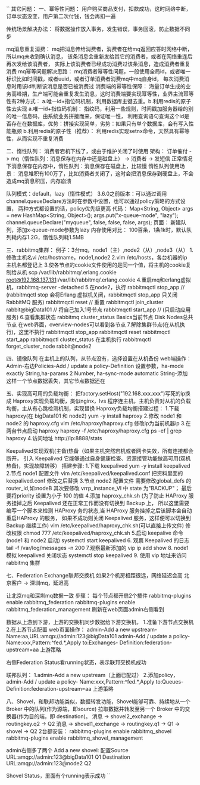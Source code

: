 ``
其它问题：
一、幂等性问题：
用户购买商品支付，扣款成功，这时网络中断，订单状态没变，用户第二次付钱，钱会再扣一遍

传统场景解决办法：
将数据操作放入事务，发生错误，事务回滚，防止数据不同步

mq消息重复消费：
mq把消息传给消费者，消费者在给mq返回应答时网络中断，所以mq未收到确认消息，
该条消息会重新发给其它的消费者，或者在网络重连后再次发给该消费者，
实际上该消费者已经成功消费过该条消息，造成消费者重复消费
mq幂等问题解决思路：
mq消费者幂等性问题，一般使用全局id，或者唯一标识比如时间戳，或者uuid，或者订单消费者消费mq中mq自身id，
每次消费消息时用该id判断该消息是否已被消费过
消费端的幂等性保障：
海量订单生成的业务高峰期，生产端可能会重复发生消息，这时消费端要实现幂等性，业界主流幂等性有2种方式：
a.唯一id+指位码机制，利用数据库主键去重。b.利用redis的原子性去实现
a.唯一id+指位码机制：
指纹码，利用一些规则，时间戳加服务器给的别的唯一信息码，由系统业务拼接而来，保证唯一性，
利用查询语句查询这个id是否存在在数据库，优势：拼接实现简单，劣势：如果只有单个数据库，会有写入性能瓶颈
b.利用redis的原子性（推荐）：
利用redis实现setnx命令，天然具有幂等性，从而实现不重复消费


二、惰性队列：
消费者宕机下线了，或由于维护关闭了时使用
架构：
订单催付 -> mq（惰性队列：消息保存在内存中还是磁盘上） -> 消费者 -> 发短信
正常情况下消息保存在内存中，惰性队列：消息保存在磁盘上，比较慢
惰性队列使用场景：
消息堆积有100万了，比如消费者关闭了，这时会把消息保存到硬盘上，不会造成mq消息积压，内存崩溃

队列模式：default，lazy（惰性模式）
3.6.0之前版本：可以通过调用channel.queueDeclare方法时在参数中设置，也可以通过policy策略的方式设置，
两种方式都设置的话，policy优先级更高
代码：
Map<String, Object> args = new HashMap<String, Object>();
args.put("x-queue-mode", "lazy");
channel.queueDeclare("myqueue", false, false, false, args);
页面：
新建队列，添加x-queue-mode参数为lazy
内存使用对比：
100百条，1条1k时，默认队列耗内存1.2G，惰性队列耗1.5MB

三、rabbitmq集群：
例子：3台mq，node1（主）,node2（从）,node3（从）
1.修改主机名vi /etc/hostname，node1,node2
2.vim /etc/hosts，各台机器的ip 主机名都登记上
3.使各节点的cookie文件使用的是同一个值，将主机的cookie复制给从机
scp /var/lib/rabbitmq/.erlang.cookie root@192.168.137.131:/var/lib/rabbitmq/.erlang.cookie
4.重启mq和erlang虚拟机，rabbitmq-server -detached
5.在node2，执行
rabbitmqctl stop_app // (rabbitmqctl stop 会将Erlang 虚拟机关闭，rabbitmqctl stop_app 只关闭 RabbitMQ 服务)
rabbitmqctl reset // 重置
rabbitmqctl join_cluster rabbit@bigData101 // 将自己加入1号节点
rabbitmqctl start_app // (只启动应用服务)
6.查看集群状态
rabbitmq cluster_status
Basics当前节点
Disk Nodes总共节点
在web界面，overview-nodes可以看到各节点
7.解除集群节点(在从机执行)，这里不执行
rabbitmqctl stop_app
rabbitmqctl reset
rabbitmqctl start_app
rabbitmqctl cluster_status
在主机执行
rabbitmqctl forget_cluster_node rabbit@node2


四、镜像队列
在主机上的队列，从节点没有，选择设置在从机备份
web端操作：
Admin-右边Policies-Add / update a policy-Definition
设置参数，ha-mode exactly String,ha-params 2 Number, ha-sync-mode automatic String-添加
这样一个节点数据丢失，其它节点数据还在

五、实现高可用的负载均衡：
把factory.setHost("192.168.xxx.xxx")写死的ip换成
Haproxy实现负载均衡，类似nginx，lvs
程序连主机，主机负责对从机的负载均衡，主从有心跳检测机制，实现替换
Haproxy负载均衡搭建过程：
1.下载 haproxy(在 bigData101 和 node2)
  yum -y install haproxy
2.修改 node1 和 node2 的 haproxy.cfg
vim /etc/haproxy/haproxy.cfg
修改ip为当前机器ip
3.在两台节点启动 haproxy
haproxy -f /etc/haproxy/haproxy.cfg
ps -ef | grep haproxy
4.访问地址
http://ip:8888/stats

Keepalived实现双机(主备)热备（如果主机突然宕机或者网卡失效，所有连接都会断开，
引入 Keepalived 它能够通过自身健康检查、资源接管功能做高可用(双机热备)，实现故障转移）
搭建步骤:
1.下载 keepalived
yum -y install keepalived
2.节点 node1 配置文件
vim /etc/keepalived/keepalived.conf
把资料里面的 keepalived.conf 修改之后替换
3.节点 node2 配置文件
需要修改global_defs 的 router_id,如:nodeB
其次要修改 vrrp_instance_VI 中 state 为"BACKUP"；
最后要将priority 设置为小于 100 的值
4.添加 haproxy_chk.sh
(为了防止 HAProxy 服务挂掉之后 Keepalived 还在正常工作而没有切换到 Backup 上，
所以这里需要编写一个脚本来检测 HAProxy 务的状态,当 HAProxy 服务挂掉之后该脚本会自动重启HAProxy 的服务，
如果不成功则关闭 Keepalived 服务，这样便可以切换到 Backup 继续工作)
vim /etc/keepalived/haproxy_chk.sh(可以直接上传文件)
修改权限 chmod 777 /etc/keepalived/haproxy_chk.sh
5.启动 keepalive 命令(node1 和 node2 启动)
systemctl start keepalived
6. 观察 Keepalived 的日志
tail -f /var/log/messages -n 200
7.观察最新添加的 vip
ip add show
8. node1 模拟 keepalived 关闭状态
systemctl stop keepalived
9. 使用 vip 地址来访问 rabbitmq 集群


七、Federation Exchange联邦交换机
如果2个机房相距很远，网络延迟会高
北京客户 -> 深圳mq，延迟高

让北京mq和深圳mq数据一致
步骤：
每个节点都开启2个插件
rabbitmq-plugins enable rabbitmq_federation
rabbitmq-plugins enable rabbitmq_federation_management
刷新在web页面admin右侧看到

数据从上游到下游，上游的交换机同步数据给下游交换机，
1.准备下游节点交换机
2.在上游节点配置
web页面操作：
admin-Add a new upstream-
Name:aa,URL:amqp://admin:123@bigData101
admin-Add / update a policy-
Name:xxx,Pattern:^fed.*,Apply to:Exchanges-
Definition:federation-upstream=aa 上游策略

右侧Federation Status看running状态，表示联邦交换机成功

联邦队列：
1.admin-Add a new upstream（上面已配过）
2.添加policy，admin-Add / update a policy-
Name:xxx,Pattern:^fed.*,Apply to:Queues-
Definition:federation-upstream=aa 上游策略

八、Shovel，和联邦功能类似，数据转发功能，Shovel能够可靠、持续地从一个 Broker 中的队列(作为源端，即source)
拉取数据并转发至另一个 Broker 中的交换器(作为目的端，即 destination)。
消息 -> shovel2_exchange -> routingkey.q2 -> Q2
消息 -> shovel1_exchange -> routingkey.q1 -> Q1 
-> shovel -> Q2 
2台都安装：
rabbitmq-plugins enable rabbitmq_shovel
rabbitmq-plugins enable rabbitmq_shovel_management

admin右侧多了两个
Add a new shovel:
配置Source URL:amqp://admin:123@bigData101 Q1
Destination URL:amqp://admin:123@node2 Q2

Shovel Status，里面有个running表示成功
``